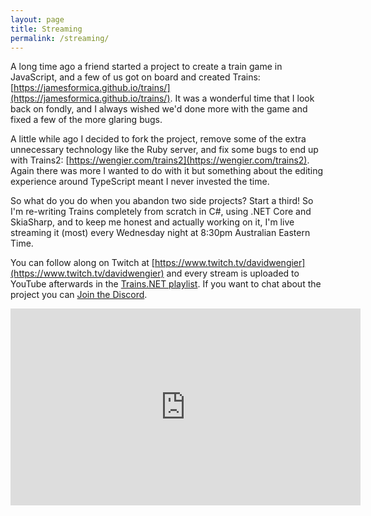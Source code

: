 ```yaml
---
layout: page
title: Streaming
permalink: /streaming/
---
```


A long time ago a friend started a project to create a train game in JavaScript, and a few of us got on board and created Trains: [https://jamesformica.github.io/trains/](https://jamesformica.github.io/trains/). It was a wonderful time that I look back on fondly, and I always wished we'd done more with the game and fixed a few of the more glaring bugs.

A little while ago I decided to fork the project, remove some of the extra unnecessary technology like the Ruby server, and fix some bugs to end up with Trains2: [https://wengier.com/trains2](https://wengier.com/trains2). Again there was more I wanted to do with it but something about the editing experience around TypeScript meant I never invested the time.

So what do you do when you abandon two side projects? Start a third! So I'm re-writing Trains completely from scratch in C#, using .NET Core and SkiaSharp, and to keep me honest and actually working on it, I'm live streaming it (most) every Wednesday night at 8:30pm Australian Eastern Time.

You can follow along on Twitch at [https://www.twitch.tv/davidwengier](https://www.twitch.tv/davidwengier) and every stream is uploaded to YouTube afterwards in the [Trains.NET playlist](https://bit.ly/trains-net-videos). If you want to chat about the project you can [Join the Discord](https://discord.gg/Z2WvKkq).

<iframe width="560" height="315" src="https://www.youtube.com/embed/videoseries?list=PLTF9e85S45hIKmP7VgV5eUxcoJUxoTs-N" frameborder="0" allow="accelerometer; autoplay; encrypted-media; gyroscope; picture-in-picture" allowfullscreen></iframe>